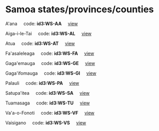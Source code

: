 # Samoa states/provinces/counties
A'ana&nbsp;&nbsp;&nbsp;&nbsp;&nbsp;code: **id3:WS-AA**&nbsp;&nbsp;&nbsp;&nbsp;&nbsp;[view](../export/geojson/medium/id3/ws/aa.geojson)&nbsp;&nbsp;&nbsp;&nbsp;&nbsp;


Aiga-i-le-Tai&nbsp;&nbsp;&nbsp;&nbsp;&nbsp;code: **id3:WS-AL**&nbsp;&nbsp;&nbsp;&nbsp;&nbsp;[view](../export/geojson/medium/id3/ws/al.geojson)&nbsp;&nbsp;&nbsp;&nbsp;&nbsp;


Atua&nbsp;&nbsp;&nbsp;&nbsp;&nbsp;code: **id3:WS-AT**&nbsp;&nbsp;&nbsp;&nbsp;&nbsp;[view](../export/geojson/medium/id3/ws/at.geojson)&nbsp;&nbsp;&nbsp;&nbsp;&nbsp;


Fa'asaleleaga&nbsp;&nbsp;&nbsp;&nbsp;&nbsp;code: **id3:WS-FA**&nbsp;&nbsp;&nbsp;&nbsp;&nbsp;[view](../export/geojson/medium/id3/ws/fa.geojson)&nbsp;&nbsp;&nbsp;&nbsp;&nbsp;


Gaga'emauga&nbsp;&nbsp;&nbsp;&nbsp;&nbsp;code: **id3:WS-GE**&nbsp;&nbsp;&nbsp;&nbsp;&nbsp;[view](../export/geojson/medium/id3/ws/ge.geojson)&nbsp;&nbsp;&nbsp;&nbsp;&nbsp;


Gaga'ifomauga&nbsp;&nbsp;&nbsp;&nbsp;&nbsp;code: **id3:WS-GI**&nbsp;&nbsp;&nbsp;&nbsp;&nbsp;[view](../export/geojson/medium/id3/ws/gi.geojson)&nbsp;&nbsp;&nbsp;&nbsp;&nbsp;


Palauli&nbsp;&nbsp;&nbsp;&nbsp;&nbsp;code: **id3:WS-PA**&nbsp;&nbsp;&nbsp;&nbsp;&nbsp;[view](../export/geojson/medium/id3/ws/pa.geojson)&nbsp;&nbsp;&nbsp;&nbsp;&nbsp;


Satupa'itea&nbsp;&nbsp;&nbsp;&nbsp;&nbsp;code: **id3:WS-SA**&nbsp;&nbsp;&nbsp;&nbsp;&nbsp;[view](../export/geojson/medium/id3/ws/sa.geojson)&nbsp;&nbsp;&nbsp;&nbsp;&nbsp;


Tuamasaga&nbsp;&nbsp;&nbsp;&nbsp;&nbsp;code: **id3:WS-TU**&nbsp;&nbsp;&nbsp;&nbsp;&nbsp;[view](../export/geojson/medium/id3/ws/tu.geojson)&nbsp;&nbsp;&nbsp;&nbsp;&nbsp;


Va'a-o-Fonoti&nbsp;&nbsp;&nbsp;&nbsp;&nbsp;code: **id3:WS-VF**&nbsp;&nbsp;&nbsp;&nbsp;&nbsp;[view](../export/geojson/medium/id3/ws/vf.geojson)&nbsp;&nbsp;&nbsp;&nbsp;&nbsp;


Vaisigano&nbsp;&nbsp;&nbsp;&nbsp;&nbsp;code: **id3:WS-VS**&nbsp;&nbsp;&nbsp;&nbsp;&nbsp;[view](../export/geojson/medium/id3/ws/vs.geojson)&nbsp;&nbsp;&nbsp;&nbsp;&nbsp;

